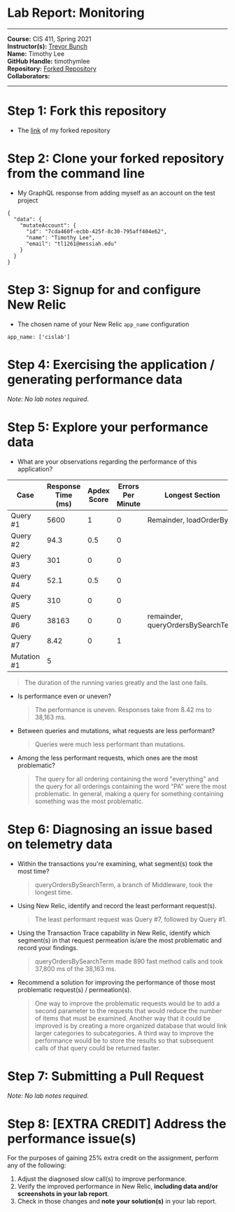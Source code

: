 # Lab Report: Monitoring
___
**Course:** CIS 411, Spring 2021  
**Instructor(s):** [Trevor Bunch](https://github.com/trevordbunch)  
**Name:** Timothy Lee  
**GitHub Handle:** timothymlee  
**Repository:** [Forked Repository](https://github.com/timothymlee/cis411_lab5_Monitoring)  
**Collaborators:** 
___

# Step 1: Fork this repository
- The [link](https://github.com/timothymlee/cis411_lab5_Monitoring) of my forked repository

# Step 2: Clone your forked repository from the command line
- My GraphQL response from adding myself as an account on the test project
```
{
  "data": {
    "mutateAccount": {
      "id": "7cda460f-ecbb-425f-8c30-795aff404e62",
      "name": "Timothy Lee",
      "email": "tl1261@messiah.edu"
    }
  }
}
```

# Step 3: Signup for and configure New Relic
- The chosen name of your New Relic ```app_name``` configuration
```
app_name: ['cislab']
```

# Step 4: Exercising the application / generating performance data

_Note: No lab notes required._

# Step 5: Explore your performance data
* What are your observations regarding the performance of this application? 

| Case | Response Time (ms) | Apdex Score | Errors Per Minute | Longest Section |
|----------------|---|---|---|---|
| Query #1 | 5600 | 1 | 0 | Remainder, loadOrderByld | 
| Query #2 | 94.3 | 0.5 | 0 |  | 
| Query #3 | 301 | 0 | 0 |  | 
| Query #4 | 52.1 | 0.5 | 0 |  | 
| Query #5 | 310 | 0 | 0 |  |
| Query #6 | 38163 | 0 | 0 | remainder, queryOrdersBySearchTerm | 
| Query #7 | 8.42 | 0 | 1 |  | 
| Mutation #1 | 5 |  |  |  | 

  > The duration of the running varies greatly and the last one fails.
* Is performance even or uneven? 
  > The performance is uneven. Responses take from 8.42 ms to 38,163 ms.
* Between queries and mutations, what requests are less performant? 
  > Queries were much less performant than mutations.
* Among the less performant requests, which ones are the most problematic?
  > The query for all ordering containing the word "everything" and the query for all orderings containing the word "PA" were the most problematic. In general, making a query for something containing something was the most problematic.

# Step 6: Diagnosing an issue based on telemetry data
* Within the transactions you're examining, what segment(s) took the most time?
  > queryOrdersBySearchTerm, a branch of Middleware, took the longest time.
* Using New Relic, identify and record the least performant request(s).
  > The least performant request was Query #7, followed by Query #1.
* Using the Transaction Trace capability in New Relic, identify which segment(s) in that request permeation is/are the most problematic and record your findings.
  > queryOrdersBySearchTerm made 890 fast method calls and took 37,800 ms of the 38,163 ms.
* Recommend a solution for improving the performance of those most problematic request(s) / permeation(s).
  > One way to improve the problematic requests would be to add a second parameter to the requests that would reduce the number of items that must be examined. Another way that it could be improved is by creating a more organized database that would link larger categories to subcategories. A third way to improve the performance would be to store the results so that subsequent calls of that query could be returned faster.

# Step 7: Submitting a Pull Request
_Note: No lab notes required._

# Step 8: [EXTRA CREDIT] Address the performance issue(s)
For the purposes of gaining 25% extra credit on the assignment, perform any of the following:
1. Adjust the diagnosed slow call(s) to improve performance. 
2. Verify the improved performance in New Relic, **including data and/or screenshots in your lab report**.
2. Check in those changes and **note your solution(s)** in your lab report.